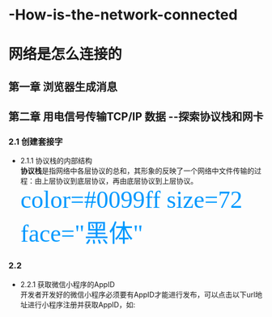 # -How-is-the-network-connected
# 网络是怎么连接的
## 第一章 浏览器生成消息

## 第二章 用电信号传输TCP/IP 数据 --探索协议栈和网卡
### 2.1 创建套接字
* 2.1.1 协议栈的内部结构<br/>
  **协议栈**是指网络中各层协议的总和，其形象的反映了一个网络中文件传输的过程：由上层协议到底层协议，再由底层协议到上层协议。
  <font color=#0099ff size=7 face="黑体">color=#0099ff size=72 face="黑体"</font>

### 2.2 
* 2.2.1 获取微信小程序的AppID <br/>
  开发者开发好的微信小程序必须要有AppID才能进行发布，可以点击以下url地址进行小程序注册并获取AppID，如:

